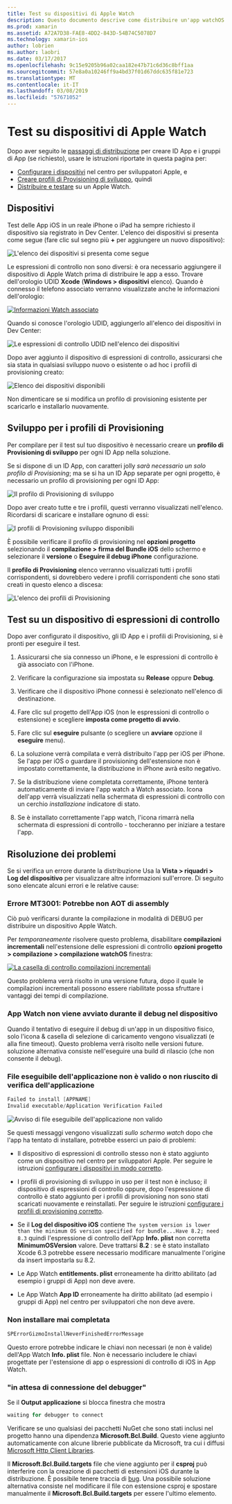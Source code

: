 ```yaml
---
title: Test su dispositivi di Apple Watch
description: Questo documento descrive come distribuire un'app watchOS compilata con Xamarin per i test su un Apple Watch effettivo. Illustra i dispositivi, i profili, test, il provisioning e vengono forniti alcuni suggerimenti sulla risoluzione dei problemi.
ms.prod: xamarin
ms.assetid: A72A7D38-FAE8-4DD2-843D-54B74C5078D7
ms.technology: xamarin-ios
author: lobrien
ms.author: laobri
ms.date: 03/17/2017
ms.openlocfilehash: 9c15e9205b96a02caa182e47b71c6d36c8bff1aa
ms.sourcegitcommit: 57e8a0a10246ff9a4bd37f01d67ddc635f81e723
ms.translationtype: MT
ms.contentlocale: it-IT
ms.lasthandoff: 03/08/2019
ms.locfileid: "57671052"
---
```

# <a name="testing-on-apple-watch-devices"></a>Test su dispositivi di Apple Watch

Dopo aver seguito le [passaggi di distribuzione](~/ios/watchos/deploy-test/index.md) per creare ID App e i gruppi di App (se richiesto), usare le istruzioni riportate in questa pagina per:

- [Configurare i dispositivi](#devices) nel centro per sviluppatori Apple, e
- [Creare profili di Provisioning di sviluppo](#profiles), quindi
- [Distribuire e testare](#testing) su un Apple Watch.

<a name="devices" />

## <a name="devices"></a>Dispositivi

Test delle App iOS in un reale iPhone o iPad ha sempre richiesto il dispositivo sia registrato in Dev Center. L'elenco dei dispositivi si presenta come segue (fare clic sul segno più **+** per aggiungere un nuovo dispositivo):

![](device-images/devices-sml.png "L'elenco dei dispositivi si presenta come segue")

Le espressioni di controllo non sono diversi: è ora necessario aggiungere il dispositivo di Apple Watch prima di distribuire le app a esso. Trovare dell'orologio UDID **Xcode** (**Windows > dispositivi** elenco). Quando è connesso il telefono associato verranno visualizzate anche le informazioni dell'orologio:

[![](device-images/xcode-devices-sml.png "Informazioni Watch associato")](device-images/xcode-devices.png#lightbox)

Quando si conosce l'orologio UDID, aggiungerlo all'elenco dei dispositivi in Dev Center:

![](device-images/devices-watch-sml.png "Le espressioni di controllo UDID nell'elenco dei dispositivi")

Dopo aver aggiunto il dispositivo di espressioni di controllo, assicurarsi che sia stata in qualsiasi sviluppo nuovo o esistente o ad hoc i profili di provisioning creato:

![](device-images/devices-provisioning.png "Elenco dei dispositivi disponibili")

Non dimenticare se si modifica un profilo di provisioning esistente per scaricarlo e installarlo nuovamente.

<a name="profiles" />

## <a name="development-provisioning-profiles"></a>Sviluppo per i profili di Provisioning

Per compilare per il test sul tuo dispositivo è necessario creare un **profilo di Provisioning di sviluppo** per ogni ID App nella soluzione.

Se si dispone di un ID App, con caratteri jolly *sarà necessario un solo profilo di Provisioning*; ma se si ha un ID App separate per ogni progetto, è necessario un profilo di provisioning per ogni ID App:

![](device-images/provisioningprofile-development.png "Il profilo di Provisioning di sviluppo")

Dopo aver creato tutte e tre i profili, questi verranno visualizzati nell'elenco. Ricordarsi di scaricare e installare ognuno di essi:

![](device-images/provisioningprofiles.png "I profili di Provisioning sviluppo disponibili")

È possibile verificare il profilo di provisioning nel **opzioni progetto** selezionando il **compilazione > firma del Bundle iOS** dello schermo e selezionare il **versione** o **Eseguire il debug iPhone** configurazione.

Il **profilo di Provisioning** elenco verranno visualizzati tutti i profili corrispondenti, si dovrebbero vedere i profili corrispondenti che sono stati creati in questo elenco a discesa:

![](device-images/options-selectprofile.png "L'elenco dei profili di Provisioning")


<a name="testing" />

## <a name="testing-on-a-watch-device"></a>Test su un dispositivo di espressioni di controllo

Dopo aver configurato il dispositivo, gli ID App e i profili di Provisioning, si è pronti per eseguire il test.

1. Assicurarsi che sia connesso un iPhone, e le espressioni di controllo è già associato con l'iPhone.

2. Verificare la configurazione sia impostata su **Release** oppure **Debug**.

3. Verificare che il dispositivo iPhone connessi è selezionato nell'elenco di destinazione.

4. Fare clic sul progetto dell'App iOS (non le espressioni di controllo o estensione) e scegliere **imposta come progetto di avvio**.

5. Fare clic sul **eseguire** pulsante (o scegliere un **avviare** opzione il **eseguire** menu).

6. La soluzione verrà compilata e verrà distribuito l'app per iOS per iPhone.
  Se l'app per iOS o guardare il provisioning dell'estensione non è impostato correttamente, la distribuzione in iPhone avrà esito negativo.

7. Se la distribuzione viene completata correttamente, iPhone tenterà automaticamente di inviare l'app watch a Watch associato. Icona dell'app verrà visualizzati nella schermata di espressioni di controllo con un cerchio *installazione* indicatore di stato.

8. Se è installato correttamente l'app watch, l'icona rimarrà nella schermata di espressioni di controllo - toccheranno per iniziare a testare l'app.


## <a name="troubleshooting"></a>Risoluzione dei problemi

Se si verifica un errore durante la distribuzione Usa la **Vista > riquadri > Log del dispositivo** per visualizzare altre informazioni sull'errore. Di seguito sono elencate alcuni errori e le relative cause:

### <a name="error-mt3001-could-not-aot-the-assembly"></a>Errore MT3001: Potrebbe non AOT di assembly

Ciò può verificarsi durante la compilazione in modalità di DEBUG per distribuire un dispositivo Apple Watch.

Per *temporaneamente* risolvere questo problema, disabilitare **compilazioni incrementali** nell'estensione delle espressioni di controllo **opzioni progetto > compilazione > compilazione watchOS** finestra:

[![](device-images/disable-incremental-sml.png "La casella di controllo compilazioni incrementali")](device-images/disable-incremental.png#lightbox)

Questo problema verrà risolto in una versione futura, dopo il quale le compilazioni incrementali possono essere riabilitate possa sfruttare i vantaggi dei tempi di compilazione.


### <a name="watch-app-fails-to-start-while-debugging-on-device"></a>App Watch non viene avviato durante il debug nel dispositivo

Quando il tentativo di eseguire il debug di un'app in un dispositivo fisico, solo l'icona & casella di selezione di caricamento vengono visualizzati (e alla fine timeout). Questo problema verrà risolto nelle versioni future. soluzione alternativa consiste nell'eseguire una build di rilascio (che non consente il debug).


### <a name="invalid-application-executable-or-application-verification-failed"></a>File eseguibile dell'applicazione non è valido o non riuscito di verifica dell'applicazione

```csharp
Failed to install [APPNAME]
Invalid executable/Application Verification Failed
```

![](device-images/invalid-application-executable.png "Avviso di file eseguibile dell'applicazione non valido")

Se questi messaggi vengono visualizzati *sullo schermo watch* dopo che l'app ha tentato di installare, potrebbe esserci un paio di problemi:

- Il dispositivo di espressioni di controllo stesso non è stato aggiunto come un dispositivo nel centro per sviluppatori Apple. Per seguire le istruzioni [configurare i dispositivi in modo corretto](#devices).

- I profili di provisioning di sviluppo in uso per il test non è incluso; il dispositivo di espressioni di controllo oppure, dopo l'espressione di controllo è stato aggiunto per i profili di provisioning non sono stati scaricati nuovamente e reinstallati. Per seguire le istruzioni [configurare i profili di provisioning corretto](#profiles).

- Se il **Log del dispositivo iOS** contiene `The system version is lower than the minimum OS version specified for bundle...Have 8.2; need 8.3` quindi l'espressione di controllo dell'App **Info. plist** non corretta **MinimumOSVersion** valore.
  Deve trattarsi **8.2** : se è stato installato Xcode 6.3 potrebbe essere necessario modificare manualmente l'origine da insert impostarla su 8.2.

- Le App Watch **entitlements. plist** erroneamente ha diritto abilitato (ad esempio i gruppi di App) non deve avere.

- Le App Watch **App ID** erroneamente ha diritto abilitato (ad esempio i gruppi di App) nel centro per sviluppatori che non deve avere.



### <a name="install-never-finished"></a>Non installare mai completata

```csharp
SPErrorGizmoInstallNeverFinishedErrorMessage
```

Questo errore potrebbe indicare le chiavi non necessari (e non è valide) dell'App Watch **Info. plist** file. Non è necessario includere le chiavi progettate per l'estensione di app o espressioni di controllo di iOS in App Watch.

<!--eg. NSLocationAlwaysUsageDescription -->


### <a name="waiting-for-debugger-to-connect"></a>"in attesa di connessione del debugger"

Se il **Output applicazione** si blocca finestra che mostra

```csharp
waiting for debugger to connect
```

Verificare se uno qualsiasi dei pacchetti NuGet che sono stati inclusi nel progetto hanno una dipendenza **Microsoft.Bcl.Build**. Questo viene aggiunto automaticamente con alcune librerie pubblicate da Microsoft, tra cui i diffusi [Microsoft Http Client Libraries](https://www.nuget.org/packages/Microsoft.Net.Http/).

Il **Microsoft.Bcl.Build.targets** file che viene aggiunto per il **csproj** può interferire con la creazione di pacchetti di estensioni iOS durante la distribuzione. È possibile tenere traccia di [bug](https://bugzilla.xamarin.com/show_bug.cgi?id=29912).
Una possibile soluzione alternativa consiste nel modificare il file con estensione csproj e spostare manualmente il **Microsoft.Bcl.Build.targets** per essere l'ultimo elemento.

